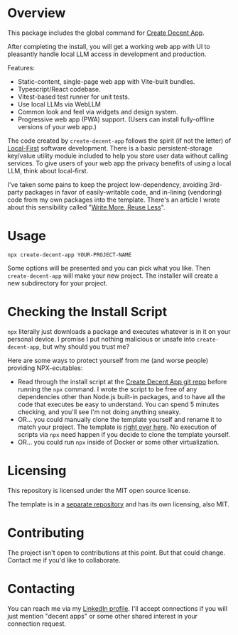 # Overview

This package includes the global command for [Create Decent App](https://github.com/erikh2000/create-decent-app).

After completing the install, you will get a working web app with UI to pleasantly handle local LLM access in development and production.

Features:
* Static-content, single-page web app with Vite-built bundles.
* Typescript/React codebase.
* Vitest-based test runner for unit tests.
* Use local LLMs via WebLLM
* Common look and feel via widgets and design system.
* Progressive web app (PWA) support. (Users can install fully-offline versions of your web app.)

The code created by `create-decent-app` follows the spirit (if not the letter) of [Local-First](https://www.inkandswitch.com/local-first/) software development. There is a basic persistent-storage key/value utility module included to help you store user data without calling services. To give users of your web app the privacy benefits of using a local LLM, think about local-first.

I've taken some pains to keep the project low-dependency, avoiding 3rd-party packages in favor of easily-writable code, and in-lining (vendoring) code from my own packages into the template. There's an article I wrote about this sensibility called "[Write More, Reuse Less](https://medium.com/gitconnected/write-more-reuse-less-fbf8a010c5f4)".

# Usage

`npx create-decent-app YOUR-PROJECT-NAME`

Some options will be presented and you can pick what you like. Then `create-decent-app` will make your new project. The installer will create a new subdirectory for your project.

# Checking the Install Script

`npx` literally just downloads a package and executes whatever is in it on your personal device. I promise I put nothing malicious or unsafe into `create-decent-app`, but why should you trust me? 

Here are some ways to protect yourself from me (and worse people) providing NPX-ecutables:

* Read through the install script at the [Create Decent App git repo](https://github.com/erikh2000/create-decent-app/blob/main/index.js) before running the `npx` command. I wrote the script to be free of any dependencies other than Node.js built-in packages, and to have all the code that executes be easy to understand. You can spend 5 minutes checking, and you'll see I'm not doing anything sneaky.
* OR... you could manually clone the template yourself and rename it to match your project. The template is [right over here](https://github.com/erikh2000/decentapp-template). No execution of scripts via `npx` need happen if you decide to clone the template yourself.
* OR... you could run `npx` inside of Docker or some other virtualization.

# Licensing

This repository is licensed under the MIT open source license.

The template is in a [separate repository](https://github.com/erikh2000/decentapp-template) and has its own licensing, also MIT.

# Contributing

The project isn't open to contributions at this point. But that could change. Contact me if you'd like to collaborate.

# Contacting

You can reach me via my [LinkedIn profile](https://www.linkedin.com/in/erikhermansen/). I'll accept connections if you will just mention "decent apps" or some other shared interest in your connection request.